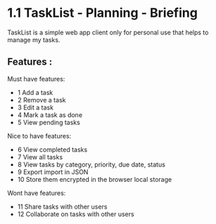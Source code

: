 # 1.1 TaskList - Planning - Briefing

TaskList is a simple web app client only for personal use that helps to manage my tasks.

## Features :

Must have features: 

- 1 Add a task
- 2 Remove a task
- 3 Edit a task
- 4 Mark a task as done
- 5 View pending tasks

Nice to have features:

- 6 View completed tasks
- 7 View all tasks
- 8 View tasks by category, priority, due date, status
- 9 Export import in JSON
- 10 Store them encrypted in the browser local storage

Wont have features:

- 11 Share tasks with other users
- 12 Collaborate on tasks with other users











